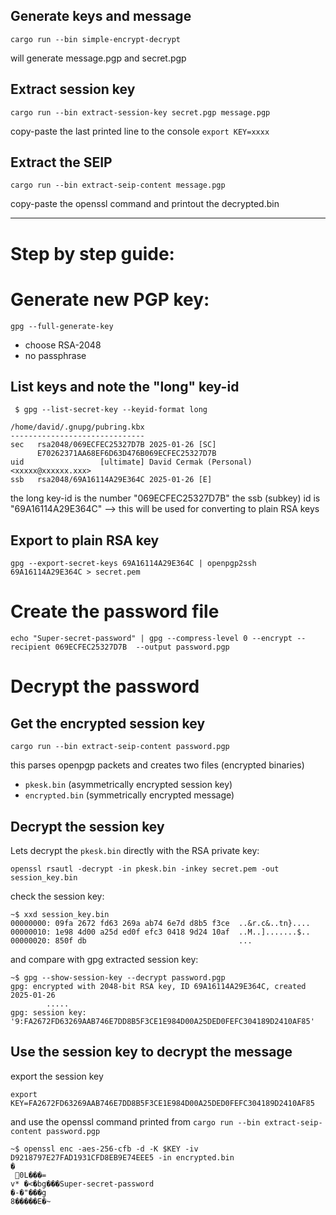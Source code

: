## Generate keys and message

```
cargo run --bin simple-encrypt-decrypt
```
will generate message.pgp and secret.pgp

## Extract session key

```
cargo run --bin extract-session-key secret.pgp message.pgp
```

copy-paste the last printed line to the console `export KEY=xxxx`

## Extract the SEIP

```
cargo run --bin extract-seip-content message.pgp
```
copy-paste the openssl command and printout the decrypted.bin


----

# Step by step guide:

# Generate new PGP key:

```
gpg --full-generate-key
```
* choose RSA-2048
* no passphrase

## List keys and note the "long" key-id

```
 $ gpg --list-secret-key --keyid-format long

/home/david/.gnupg/pubring.kbx
------------------------------
sec   rsa2048/069ECFEC25327D7B 2025-01-26 [SC]
      E70262371AA68EF6D63D476B069ECFEC25327D7B
uid                 [ultimate] David Cermak (Personal) <xxxxx@xxxxxx.xxx>
ssb   rsa2048/69A16114A29E364C 2025-01-26 [E]
```
the long key-id is the number "069ECFEC25327D7B"
the ssb (subkey) id is "69A16114A29E364C" --> this will be used for converting to plain RSA keys

## Export to plain RSA key

```
gpg --export-secret-keys 69A16114A29E364C | openpgp2ssh 69A16114A29E364C > secret.pem

```

# Create the password file

```
echo "Super-secret-password" | gpg --compress-level 0 --encrypt --recipient 069ECFEC25327D7B  --output password.pgp
```

# Decrypt the password

## Get the encrypted session key

```
cargo run --bin extract-seip-content password.pgp
```
this parses openpgp packets and creates two files (encrypted binaries)
* `pkesk.bin` (asymmetrically encrypted session key)
* `encrypted.bin` (symmetrically encrypted message)

## Decrypt the session key

Lets decrypt the `pkesk.bin` directly with the RSA private key:

```
openssl rsautl -decrypt -in pkesk.bin -inkey secret.pem -out session_key.bin
```
check the session key:
```
~$ xxd session_key.bin
00000000: 09fa 2672 fd63 269a ab74 6e7d d8b5 f3ce  ..&r.c&..tn}....
00000010: 1e98 4d00 a25d ed0f efc3 0418 9d24 10af  ..M..].......$..
00000020: 850f db                                  ...
```
and compare with gpg extracted session key:
```
~$ gpg --show-session-key --decrypt password.pgp 
gpg: encrypted with 2048-bit RSA key, ID 69A16114A29E364C, created 2025-01-26
        .....
gpg: session key: '9:FA2672FD63269AAB746E7DD8B5F3CE1E984D00A25DED0FEFC304189D2410AF85'
```

## Use the session key to decrypt the message

export the session key
```
export KEY=FA2672FD63269AAB746E7DD8B5F3CE1E984D00A25DED0FEFC304189D2410AF85
```
and use the openssl command printed from `cargo run --bin extract-seip-content password.pgp`

```
~$ openssl enc -aes-256-cfb -d -K $KEY -iv D9218797E27FAD1931CFD8EB9E74EEE5 -in encrypted.bin
�
 ֋0L���=
v* �<�bg���Super-secret-password
�-�"���g
8�����E�~
```
